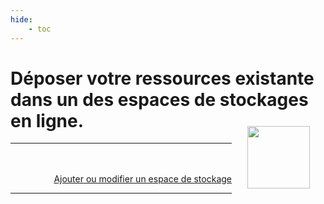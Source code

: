 ```yaml
---
hide:
    - toc
---
```



<div class="div-cleanbody">
    <h1><b>Déposer votre ressources</b> existante dans un des espaces de stockages en ligne.
        <img style="height:100px; float: right; margin:25px;" src="https://cdn-icons-png.flaticon.com/512/892/892311.png">
    </h1>
    <hr>
    <br>
    <div class="card-grid" data-ressource-cards-container></div>
    <br>
    <a id="EditBtn" class="ksln-btn" href="" target="_blank" style="float: right"><i class="fa-solid fa-pencil"></i> Ajouter ou modifier un espace de stockage</a>
    <br>
    <hr>
</div>

<template data-ressource-template>
    <div> 
        <div class="card container ksln-card">
            <a target="_blank" data-link>
                <div class="ksln-img"><img src="" data-img></div>
                <div class="ksln-header" data-header></div>
                <div class="ksln-overlay">
                    <p data-descr></p>
                    <p style="border-top:solid 1px grey; padding-top:5px;" data-author></p>
                </div>
            </a>
        </div>
    </div>
</template>

<head>
    <meta charset="utf-8">
    <!--<meta http-equiv="X-UA-Compatible" content="IE=edge">  Cette balise est faite pour adapter Internet Explorer, mais elle semble désuette en 2022-->
    <!--<meta name="description" content="csv to datatables to csv">-->
    <meta name="viewport" content="width=device-width, initial-scale=1">
    <script src="https://kit.fontawesome.com/f9666d4f53.js" crossorigin="anonymous"></script>
    <!-- Personnal Konsilion CSS -->
    <link rel="stylesheet" href="https://konsilion.github.io/katalog-setup/css/clean-body.css"/>
    <!-- Personnal Konsilion JS -->
    <script type="text/javascript" src="https://konsilion.github.io/katalog-setup/js/klouds.js"></script>
    <script type="text/javascript" src="https://konsilion.github.io/katalog-setup/js/datami.js"></script>
    <!-- DATAMI WIDGET'S APP.JS SCRIPT -->
    <script src="https://datami-widget.multi.coop/js/app.js" type="text/javascript" defer></script>
</head>